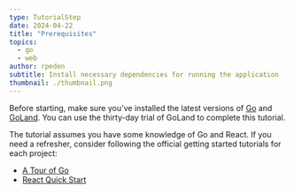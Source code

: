 ```yaml
---
type: TutorialStep
date: 2024-04-22
title: "Prerequisites"
topics:
  - go
  - web
author: rpeden
subtitle: Install necessary dependencies for running the application
thumbnail: ./thumbnail.png
---
```


Before starting, make sure you've installed the latest versions of [Go](https://go.dev/dl/) and [GoLand](https://www.jetbrains.com/go/download/). You can use the thirty-day trial of GoLand to complete this tutorial.

The tutorial assumes you have some knowledge of Go and React. If you need a refresher, consider following the official getting started tutorials for each project:

- [A Tour of Go](https://go.dev/tour/welcome/1)
- [React Quick Start](https://react.dev/learn)
